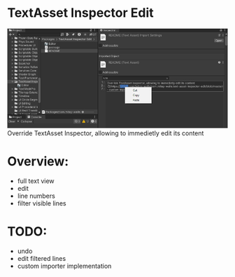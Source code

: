 # TextAsset Inspector Edit
![](https://github.com/mitay-walle/com.mitay-walle.text-asset-inspector-edit/blob/master/Documentation~/InspectorPreview.png)
Override TextAsset Inspector, allowing to immedietly edit its content

# Overview:
- full text view
- edit
- line numbers
- filter visible lines

# TODO:
- undo
- edit filtered lines
- custom importer implementation
